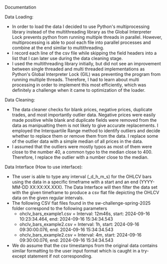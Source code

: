 Documentation

Data Loading:
- In order to load the data I decided to use Python's multiprocessing library instead of the multithreading library as the Global Interpreter Lock prevents python from running multiple threads in parallel. However, multiprocessing is able to pool each file into parallel processes and combine at the end similar to multithreading.
- I record each line of the csv file while skipping the field headers into a list that I can later use during the data cleaning stage.
- I used the multithreading library initially, but did not see an improvement between single threaded and multi threaded implementations as Python's Global Interpreter Lock (GIL) was preventing the program from running multiple threads. Therefore, I had to learn about multi processing in order to implement this most efficiently, which was definitely a challenge when it came to optimization of the loader.

Data Cleaning:
- The data cleaner checks for blank prices, negative prices, duplicate trades, and most importantly outlier data. Negative prices were easily made positive while blank and duplicate fields were removed from the data as manipualting them is not likely to give accurate replacements. I employed the Interquartile Range method to identify outliers and decide whether to replace them or remove them from the data. I replace some of the outlier data with a simple median of all prices in the data.
- I assumed that the outliers were mostly typos as most of them were close to the number 40, a common typo to the median close to 400. Therefore, I replace the outlier with a number close to the median.

Data Interface (How to use interface):
- The user is able to type any interval (_d_h_m_s) for the OHLCV bars using the data in a specific timeframe with a start and an end (YYYY-MM-DD XX:XX:XX.XXX). The Data Interface will then filter the data set with the given timeframe to produce a csv flat file depicting the OHLCV data on the given regular intervals.
- The following CSV flat files found in the sw-challenge-spring-2025 folder correspond to the following parameters
    - ohclv_bars_example1.csv = Interval: 12m46s, start: 2024-09-16 10:23:34.464, end: 2024-09-16 15:34:34.543
    - ohclv_bars_example2.csv = Interval: 1h, start: 2024-09-16 09:30:00.076, end: 2024-09-16 15:34:34.543
    - ohclv_bars_example2.csv = Interval: 4m, start: 2024-09-16 09:30:00.076, end: 2024-09-16 15:34:34.543
- We do assume that the csv timestamps from the original data contains similar formatting to the user input format which is caught in a try-except statement if not corresponding.

